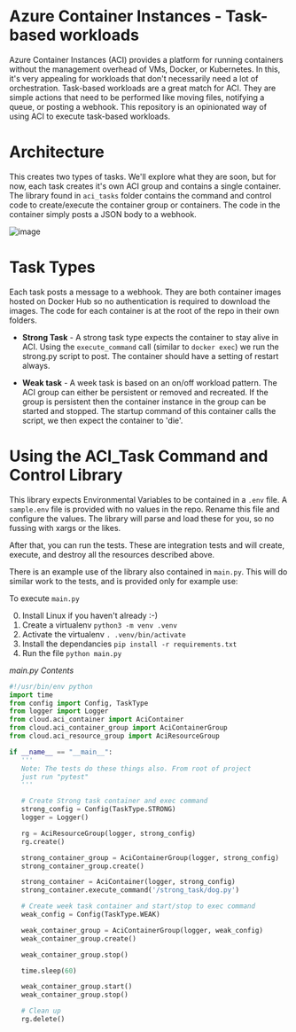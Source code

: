 # Azure Container Instances - Task-based workloads

Azure Container Instances (ACI) provides a platform for running containers without the management overhead of VMs, Docker, or Kubernetes. In this, it's very appealing for workloads that don't necessarily need a lot of orchestration. Task-based workloads are a great match for ACI. They are simple actions that need to be performed like moving files, notifying a queue, or posting a webhook. This repository is an opinionated way of using ACI to execute task-based workloads.

# Architecture

This creates two types of tasks. We'll explore what they are soon, but for now, each task creates it's own ACI group and contains a single container. The library found in `aci_tasks` folder contains the command and control code to create/execute the container group or containers. The code in the container simply posts a JSON body to a webhook.

![image](https://user-images.githubusercontent.com/17349002/69636966-b97c8000-1025-11ea-8f51-7931e6781dda.png)

# Task Types

Each task posts a message to a webhook. They are both container images hosted on Docker Hub so no authentication is required to download the images. The code for each container is at the root of the repo in their own folders.

 - __Strong Task__ - A strong task type expects the container to stay alive in ACI. Using the `execute_command` call (similar to `docker exec`) we run the strong.py script to post. The container should have a setting of restart always.

 - __Weak task__ - A week task is based on an on/off workload pattern. The ACI group can either be persistent or removed and recreated. If the group is persistent then the container instance in the group can be started and stopped. The startup command of this container calls the script, we then expect the container to 'die'.

 # Using the ACI_Task Command and Control Library

 This library expects Environmental Variables to be contained in a `.env` file. A `sample.env` file is provided with no values in the repo. Rename this file and configure the values. The library will parse and load these for you, so no fussing with xargs or the likes.

 After that, you can run the tests. These are integration tests and will create, execute, and destroy all the resources described above.

 There is an example use of the library also contained in `main.py`. This will do similar work to the tests, and is provided only for example use:

To execute `main.py`

0. Install Linux if you haven't already :-)
1. Create a virtualenv `python3 -m venv .venv`
2. Activate the virtualenv `. .venv/bin/activate`
3. Install the dependancies `pip install -r requirements.txt`
4. Run the file `python main.py`



*main.py Contents*


 ```python
 #!/usr/bin/env python
import time
from config import Config, TaskType
from logger import Logger
from cloud.aci_container import AciContainer
from cloud.aci_container_group import AciContainerGroup
from cloud.aci_resource_group import AciResourceGroup

if __name__ == "__main__":
    '''
    Note: The tests do these things also. From root of project
    just run "pytest"
    '''

    # Create Strong task container and exec command
    strong_config = Config(TaskType.STRONG)
    logger = Logger()

    rg = AciResourceGroup(logger, strong_config)
    rg.create()

    strong_container_group = AciContainerGroup(logger, strong_config)
    strong_container_group.create()

    strong_container = AciContainer(logger, strong_config)
    strong_container.execute_command('/strong_task/dog.py')

    # Create week task container and start/stop to exec command
    weak_config = Config(TaskType.WEAK)

    weak_container_group = AciContainerGroup(logger, weak_config)
    weak_container_group.create()

    weak_container_group.stop()

    time.sleep(60)

    weak_container_group.start()
    weak_container_group.stop()

    # Clean up
    rg.delete()
 ```